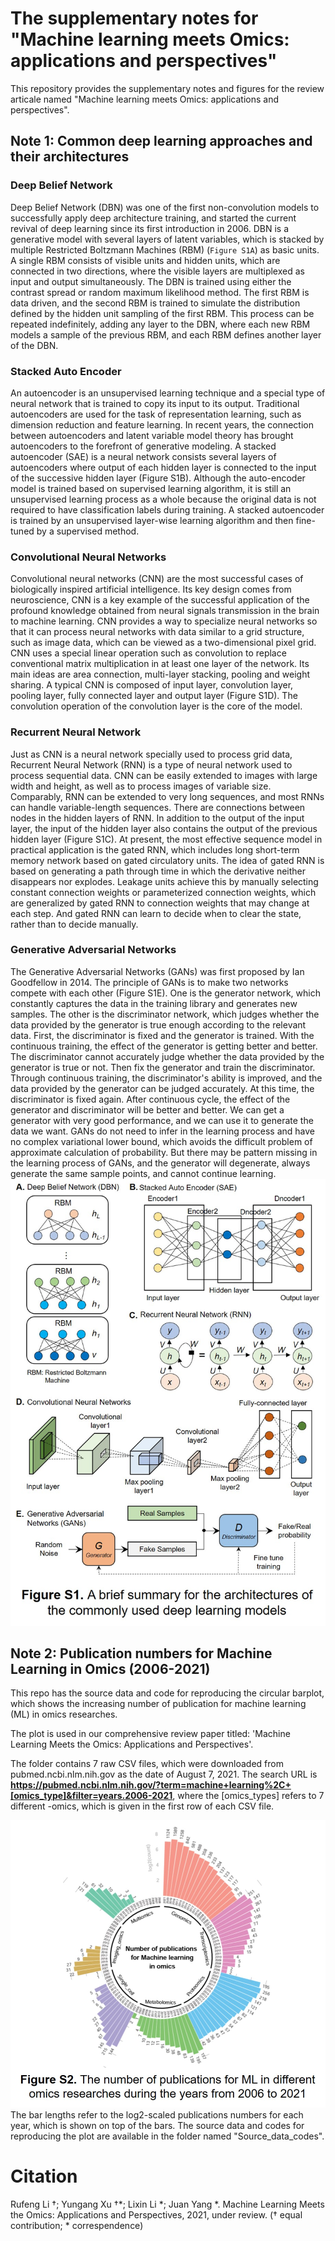 # The supplementary notes for "Machine learning meets Omics: applications and perspectives"
This repository provides the supplementary notes and figures for the review articale named "Machine learning meets Omics: applications and perspectives".

## Note 1: Common deep learning approaches and their architectures

### Deep Belief Network
Deep Belief Network (DBN) was one of the first non-convolution models to successfully apply deep architecture training, and started the current revival of deep learning since its first introduction in 2006. DBN is a generative model with several layers of latent variables, which is stacked by multiple Restricted Boltzmann Machines (RBM) (`Figure S1A`) as basic units. A single RBM consists of visible units and hidden units, which are connected in two directions, where the visible layers are multiplexed as input and output simultaneously. The DBN is trained using either the contrast spread or random maximum likelihood method. The first RBM is data driven, and the second RBM is trained to simulate the distribution defined by the hidden unit sampling of the first RBM. This process can be repeated indefinitely, adding any layer to the DBN, where each new RBM models a sample of the previous RBM, and each RBM defines another layer of the DBN. 
### Stacked Auto Encoder
An autoencoder is an unsupervised learning technique and a special type of neural network that is trained to copy its input to its output. Traditional autoencoders are used for the task of representation learning, such as dimension reduction and feature learning. In recent years, the connection between autoencoders and latent variable model theory has brought autoencoders to the forefront of generative modeling. A stacked autoencoder (SAE) is a neural network consists several layers of autoencoders where output of each hidden layer is connected to the input of the successive hidden layer (Figure S1B). Although the auto-encoder model is trained based on supervised learning algorithm, it is still an unsupervised learning process as a whole because the original data is not required to have classification labels during training. A stacked autoencoder is trained by an unsupervised layer-wise learning algorithm and then fine-tuned by a supervised method.
### Convolutional Neural Networks
Convolutional neural networks (CNN) are the most successful cases of biologically inspired artificial intelligence. Its key design comes from neuroscience, CNN is a key example of the successful application of the profound knowledge obtained from neural signals transmission in the brain to machine learning. CNN provides a way to specialize neural networks so that it can process neural networks with data similar to a grid structure, such as image data, which can be viewed as a two-dimensional pixel grid. CNN uses a special linear operation such as convolution to replace conventional matrix multiplication in at least one layer of the network. Its main ideas are area connection, multi-layer stacking, pooling and weight sharing. A typical CNN is composed of input layer, convolution layer, pooling layer, fully connected layer and output layer (Figure S1D). The convolution operation of the convolution layer is the core of the model.
### Recurrent Neural Network
Just as CNN is a neural network specially used to process grid data, Recurrent Neural Network (RNN) is a type of neural network used to process sequential data. CNN can be easily extended to images with large width and height, as well as to process images of variable size. Comparably, RNN can be extended to very long sequences, and most RNNs can handle variable-length sequences. There are connections between nodes in the hidden layers of RNN. In addition to the output of the input layer, the input of the hidden layer also contains the output of the previous hidden layer (Figure S1C). At present, the most effective sequence model in practical application is the gated RNN, which includes long short-term memory network based on gated circulatory units. The idea of gated RNN is based on generating a path through time in which the derivative neither disappears nor explodes. Leakage units achieve this by manually selecting constant connection weights or parameterized connection weights, which are generalized by gated RNN to connection weights that may change at each step. And gated RNN can learn to decide when to clear the state, rather than to decide manually.
### Generative Adversarial Networks
The Generative Adversarial Networks (GANs) was first proposed by Ian Goodfellow in 2014. The principle of GANs is to make two networks compete with each other (Figure S1E). One is the generator network, which constantly captures the data in the training library and generates new samples. The other is the discriminator network, which judges whether the data provided by the generator is true enough according to the relevant data. First, the discriminator is fixed and the generator is trained. With the continuous training, the effect of the generator is getting better and better. The discriminator cannot accurately judge whether the data provided by the generator is true or not. Then fix the generator and train the discriminator. Through continuous training, the discriminator's ability is improved, and the data provided by the generator can be judged accurately. At this time, the discriminator is fixed again. After continuous cycle, the effect of the generator and discriminator will be better and better. We can get a generator with very good performance, and we can use it to generate the data we want. GANs do not need to infer in the learning process and have no complex variational lower bound, which avoids the difficult problem of approximate calculation of probability. But there may be pattern missing in the learning process of GANs, and the generator will degenerate, always generate the same sample points, and cannot continue learning.
![input format](Source_data_codes/Figure_S1.jpg)
## Note 2: Publication numbers for Machine Learning in Omics (2006-2021)

This repo has the source data and code for reproducing the circular barplot, which shows the increasing number of publication for machine learning (ML) in omics researches.

The plot is used in our comprehensive review paper titled: 'Machine Learning Meets the Omics: Applications and Perspectives'.

The folder contains 7 raw CSV files, which were downloaded from pubmed.ncbi.nlm.nih.gov as the date of August 7, 2021. The search URL is **https://pubmed.ncbi.nlm.nih.gov/?term=machine+learning%2C+[omics_type]&filter=years.2006-2021**, where the [omics_types] refers to 7 different -omics, which is given in the first row of each CSV file.

![input format](Source_data_codes/Figure_S2.jpg)
The bar lengths refer to the log2-scaled publications numbers for each year, which is shown on top of the bars. The source data and codes for reproducing the plot are available in the folder named "Source_data_codes".

# Citation
Rufeng Li †; Yungang Xu †\*; Lixin Li \*; Juan Yang \*. Machine Learning Meets the Omics: Applications and Perspectives, 2021, under review. († equal contribution; \* correspendence)
